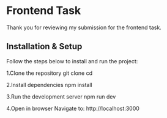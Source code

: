 # Frontend Task

Thank you for reviewing my submission for the frontend task.  

## Installation & Setup

Follow the steps below to install and run the project:

1.Clone the repository
   git clone <repository-url>
   cd <repository-folder>
   
2.Install dependencies
npm install

3.Run the development server
npm run dev

4.Open in browser
Navigate to: http://localhost:3000
